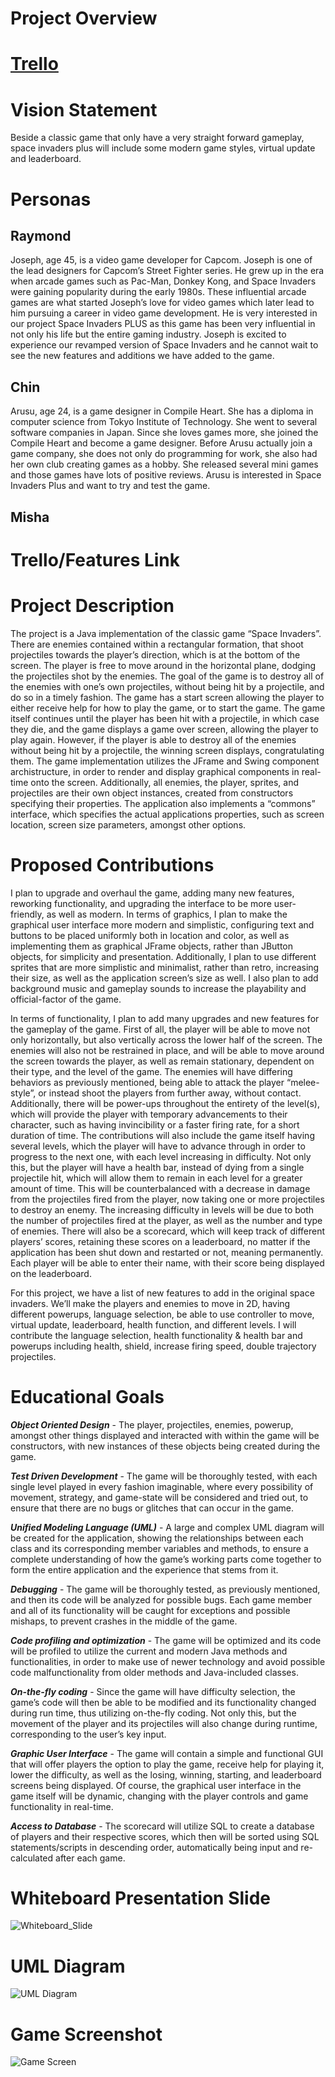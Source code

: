 # Project Overview

# [Trello](https://trello.com/b/qEVfP4xu/space-invaders-plus)

# Vision Statement
Beside a classic game that only have a very straight forward gameplay, space invaders plus will include some modern game styles, virtual update and leaderboard.

# Personas
## Raymond
Joseph, age 45, is a video game developer for Capcom. Joseph is one of the lead designers for Capcom’s Street Fighter series. He grew up in the era when arcade games such as Pac-Man, Donkey Kong, and Space Invaders were gaining popularity during the early 1980s. These influential arcade games are what started Joseph’s love for video games which later lead to him pursuing a career in video game development. He is very interested in our project Space Invaders PLUS as this game has been very influential in not only his life but the entire gaming industry. Joseph is excited to experience our revamped version of Space Invaders and he cannot wait to see the new features and additions we have added to the game. 

## Chin
Arusu, age 24, is a game designer in Compile Heart. She has a diploma in computer science from Tokyo Institute of Technology. She went to several software companies in Japan. Since she loves games more, she joined the Compile Heart and become a game designer.
Before Arusu actually join a game company, she does not only do programming for work, she also had her own club creating games as a hobby. She released several mini games and those games have lots of positive reviews. Arusu is interested in Space Invaders Plus and want to try and test the game.


## Misha

# Trello/Features Link





# Project Description

The project is a Java implementation of the classic game “Space Invaders”. There are enemies contained within a rectangular formation, that shoot projectiles towards the player’s direction, which is at the bottom of the screen. The player is free to move around in the horizontal plane, dodging the projectiles shot by the enemies. The goal of the game is to destroy all of the enemies with one’s own projectiles, without being hit by a projectile, and do so in a timely fashion. The game has a start screen allowing the player to either receive help for how to play the game, or to start the game. The game itself continues until the player has been hit with a projectile, in which case they die, and the game displays a game over screen, allowing the player to play again. However, if the player is able to destroy all of the enemies without being hit by a projectile, the winning screen displays, congratulating them. The game implementation utilizes the JFrame and Swing component archistructure, in order to render and display graphical components in real-time onto the screen. Additionally, all enemies, the player, sprites, and projectiles are their own object instances, created from constructors specifying their properties. The application also implements a “commons” interface, which specifies the actual applications properties, such as screen location, screen size parameters, amongst other options.

# Proposed Contributions

I plan to upgrade and overhaul the game, adding many new features, reworking functionality, and upgrading the interface to be more user-friendly, as well as modern. In terms of graphics, I plan to make the graphical user interface more modern and simplistic, configuring text and buttons to be placed uniformly both in location and color, as well as implementing them as graphical JFrame objects, rather than JButton objects, for simplicity and presentation. Additionally, I plan to use different sprites that are more simplistic and minimalist, rather than retro, increasing their size, as well as the application screen’s size as well. I also plan to add background music and gameplay sounds to increase the playability and official-factor of the game.

In terms of functionality, I plan to add many upgrades and new features for the gameplay of the game. First of all, the player will be able to move not only horizontally, but also vertically across the lower half of the screen. The enemies will also not be restrained in place, and will be able to move around the screen towards the player, as well as remain stationary, dependent on their type, and the level of the game. The enemies will have differing behaviors as previously mentioned, being able to attack the player “melee-style”, or instead shoot the players from further away, without contact. Additionally, there will be power-ups throughout the entirety of the level(s), which will provide the player with temporary advancements to their character, such as having invincibility or a faster firing rate, for a short duration of time. The contributions will also include the game itself having several levels, which the player will have to advance through in order to progress to the next one, with each level increasing in difficulty. Not only this, but the player will have a health bar, instead of dying from a single projectile hit, which will allow them to remain in each level for a greater amount of time. This will be counterbalanced with a decrease in damage from the projectiles fired from the player, now taking one or more projectiles to destroy an enemy. The increasing difficulty in levels will be due to both the number of projectiles fired at the player, as well as the number and type of enemies. There will also be a scorecard, which will keep track of different players’ scores, retaining these scores on a leaderboard, no matter if the application has been shut down and restarted or not, meaning permanently. Each player will be able to enter their name, with their score being displayed on the leaderboard.

For this project, we have a list of new features to add in the original space invaders. We’ll make the players and enemies to move in 2D, having different powerups, language selection, be able to use controller to move, virtual update, leaderboard, health function, and different levels. I will contribute the language selection, health functionality & health bar and powerups including health, shield, increase firing speed, double trajectory projectiles.

# Educational Goals

**_Object Oriented Design_** - The player, projectiles, enemies, powerup, amongst other things displayed and interacted with within the game will be constructors, with new instances of these objects being created during the game.

**_Test Driven Development_** - The game will be thoroughly tested, with each single level played in every fashion imaginable, where every possibility of movement, strategy, and game-state will be considered and tried out, to ensure that there are no bugs or glitches that can occur in the game.

**_Unified Modeling Language (UML)_** - A large and complex UML diagram will be created for the application, showing the relationships between each class and its corresponding member variables and methods, to ensure a complete understanding of how the game’s working parts come together to form the entire application and the experience that stems from it.

**_Debugging_** - The game will be thoroughly tested, as previously mentioned, and then its code will be analyzed for possible bugs. Each game member and all of its functionality will be caught for exceptions and possible mishaps, to prevent crashes in the middle of the game.

**_Code profiling and optimization_** - The game will be optimized and its code will be profiled to utilize the current and modern Java methods and functionalities, in order to make use of newer technology and avoid possible code malfunctionality from older methods and Java-included classes.

**_On-the-fly coding_** - Since the game will have difficulty selection, the game’s code will then be able to be modified and its functionality changed during run time, thus utilizing on-the-fly coding. Not only this, but the movement of the player and its projectiles will also change during runtime, corresponding to the user’s key input.

**_Graphic User Interface_** - The game will contain a simple and functional GUI that will offer players the option to play the game, receive help for playing it, lower the difficulty, as well as the losing, winning, starting, and leaderboard screens being displayed. Of course, the graphical user interface in the game itself will be dynamic, changing with the player controls and game functionality in real-time.

**_Access to Database_** - The scorecard will utilize SQL to create a database of players and their respective scores, which then will be sorted using SQL statements/scripts in descending order, automatically being input and re-calculated after each game.

# Whiteboard Presentation Slide

![Whiteboard_Slide](https://github.com/mishagolikov/Space-Invaders-PLUS/blob/master/Space%20Invaders%20SLIDE.png)

# UML Diagram

![UML Diagram](https://github.com/mishagolikov/Space-Invaders-PLUS/blob/master/UML%20Diagram%20Space%20Invaders%20PLUS.png)

# Game Screenshot

![Game Screen](https://raw.githubusercontent.com/tatilattanzi/space-invaders/master/screens/space-invaders-game-screen.png)
